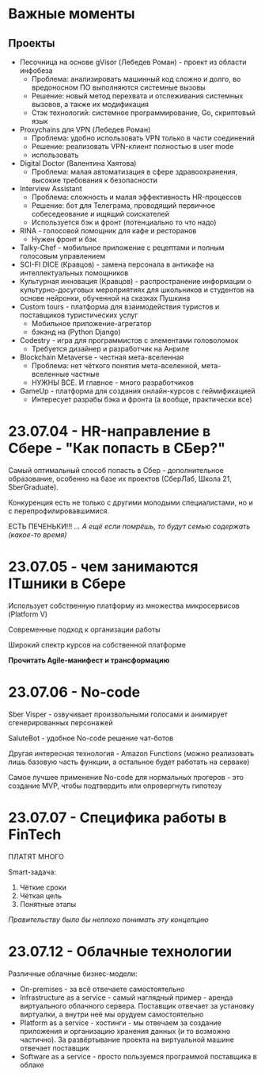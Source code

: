 # Важные моменты
## Проекты
- Песочница на основе gVisor (Лебедев Роман) - проект из области инфобеза
  - Проблема: анализировать машинный код сложно и долго, во вредоносном ПО выполняются системные вызовы
  - Решение: новый метод перехвата и отслеживания системных вызовов, а также их модификация
  - Стэк технологий: системное программирование, Go, скриптовый язык
- Proxychains для VPN (Лебедев Роман)
  - Проблема: удобно использовать VPN только в части соединений
  - Решение: реализовать VPN-клиент полностью в user mode
  - использовать 
- Digital Doctor (Валентина Хаятова)
  - Проблема: малая автоматизация в сфере здравоохранения, высокие требования к безопасности
- Interview Assistant
  - Проблема: сложность и малая эффективность HR-процессов
  - Решение: бот для Телеграма, проводящий первичное собеседеование и ищящий соискателей
  - Используется бэк и фронт (потенциально то что надо)
- RINA - голосовой помощник для кафе и ресторанов
  - Нужен фронт и бэк
- Talky-Chef - мобильное приложение с рецептами и полным голосовым управлением
- SCI-FI DICE (Кравцов) - замена персонала в антикафе на интеллектуальных помощников
- Культурная инновация (Кравцов) - распространение информации о культурно-досуговых мероприятиях для школьников и студентов на основе нейронки, обученной на сказках Пушкина
- Custom tours - платформа для взаимодействия туристов и поставщиков туристических услуг
  - Мобильное приложение-агрегатор
  - бэкэнд на (Python Django)
- Codestry - игра для программистов с элементами головоломок
  - Требуется дизайнер и разработчик на Анриле
- Blockchain Metaverse - честная мета-вселенная
  - Проблема: нет чёткого понятия мета-вселенной, мета-вселенные частные
  - НУЖНЫ ВСЕ. И главное - много разработчиков
- GameUp - платформа для создания онлайн-курсов с геймификацией
  - Интересует разрабы бэка и фронта (а вообще, практически все)

# 23.07.04 - HR-направление в Сбере - "Как попасть в СБер?"
Самый оптимальный способ попасть в Сбер - дополнительное образование, особенно на базе их проектов (СберЛаб, Школа 21, SberGraduate).

Конкуренция есть не только с другими молодыми специалистами, но и с перепрофилировавшимися.

ЕСТЬ ПЕЧЕНЬКИ!!! *... А ещё если помрёшь, то будут семью содержать (какое-то время)*

# 23.07.05 - чем занимаются ITшники в Сбере
Использует собственную платформу из множества микросервисов (Platform V)

Современные подход к организации работы

Широкий спектр курсов на собственной платформе

**Прочитать Agile-манифест и трансформацию**

# 23.07.06 - No-code
Sber Visper - озвучивает произвольными голосами и анимирует сгенерированных персонажей

SaluteBot - удобное No-code решение чат-ботов

Другая интересная технология - Amazon Functions (можно реализовать лишь базовую часть функции, а остальное будет работать на серваке)

Самое лучшее применение No-code для нормальных прогеров - это создание MVP, чтобы подтвердить или опровергнуть гипотезу

# 23.07.07 - Специфика работы в FinTech
ПЛАТЯТ МНОГО

Smart-задача:
1. Чёткие сроки
2. Чёткая цель
3. Понятные этапы

*Правительству было бы неплохо понимать эту концепцию*

# 23.07.12 - Облачные технологии
Различные облачные бизнес-модели:
- On-premises - за всё отвечаете самостоятельно
- Infrastructure as a service - самый наглядный пример - аренда виртуального облачного сервера. Поставщик отвечает за установку виртуалки, а внутри неё мы орудуем самостоятельно
- Platform as a service - хостинги - мы отвечаем за создание приложения и организацию хранения данных (и то возможно частично). За развёртывание проекта на виртуальной машине отвечает поставщик
- Software as a service - просто пользуемся программой поставщика в облаке
